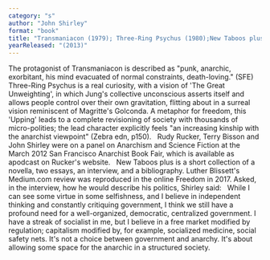 ```yaml
---
category: "s"
author: "John Shirley"
format: "book"
title: "Transmaniacon (1979); Three-Ring Psychus (1980);New Taboos plus"
yearReleased: "(2013)"
---
```

The protagonist of Transmaniacon is described as "punk, anarchic, exorbitant, his mind evacuated of normal constraints, death-loving." (SFE)
  
 Three-Ring Psychus is a real curiosity, with a vision of 'The Great Unweighting', in which Jung's collective unconscious asserts itself and allows people control over their own gravitation, flitting about in a surreal vision reminiscent of Magritte's Golconda. A metaphor for freedom, this 'Upping' leads to a complete revisioning of society with thousands of micro-polities; the lead character explicitly feels "an increasing kinship with the anarchist viewpoint" (Zebra edn, p150).
 
Rudy Rucker, Terry Bisson and John Shirley were on a panel on Anarchism and Science Fiction at the March 2012 San Francisco Anarchist Book Fair, which is available as apodcast on Rucker's website.
 
New Taboos plus is a short collection of a novella, two essays, an interview, and a bibliography. Luther Blissett's Medium.com review was reproduced in the online Freedom in 2017. Asked, in the interview, how he would describe his politics, Shirley said:
 
While I can see some virtue in some selfishness, and I believe in independent thinking and constantly critiquing government, I think we still have a profound need for a well-organized, democratic, centralized government. I have a streak of socialist in me, but I believe in a free market modified by regulation; capitalism modified by, for example, socialized medicine, social safety nets. It's not a choice between government and anarchy. It's about allowing some space for the anarchic in a structured society.
